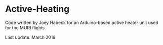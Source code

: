 # Active-Heating

Code written by Joey Habeck for an Arduino-based active heater unit used for the MURI flights. 

Last update: March 2018
